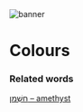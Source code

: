<html><body><img id="banner" src="/sahd/images/banners/banner.png" alt="banner" /></body></html>

# **Colours**


### Related words
[חַשְׁמַן – amethyst](../words/amethyst.md)<br>